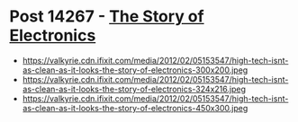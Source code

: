 # Post 14267 - [The Story of Electronics](https://www.ifixit.com/News/14267/the-story-of-electronics)

- https://valkyrie.cdn.ifixit.com/media/2012/02/05153547/high-tech-isnt-as-clean-as-it-looks-the-story-of-electronics-300x200.jpeg
- https://valkyrie.cdn.ifixit.com/media/2012/02/05153547/high-tech-isnt-as-clean-as-it-looks-the-story-of-electronics-324x216.jpeg
- https://valkyrie.cdn.ifixit.com/media/2012/02/05153547/high-tech-isnt-as-clean-as-it-looks-the-story-of-electronics-450x300.jpeg
